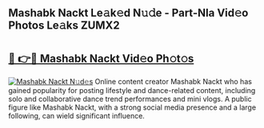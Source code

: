 ## Mashabk Nackt Le𝚊k𝚎d N𝚞𝚍e - Part-Nla Vid𝚎o Photos Le𝚊ks ZUMX2

# <h2><a href="http://fb5a28.evod.top/?m=Mashabk+Nackt">🔗 👉🔴 Mashabk Nackt Vid𝚎o Ph𝚘t𝚘s</a></h2>

[![Mashabk Nackt N𝚞d𝚎s](https://i.imgur.com/8V9OHl7.gif)](http://fb5a28.evod.top/?m=Mashabk+Nackt)
Online content creator Mashabk Nackt who has gained popularity for posting lifestyle and dance-related content, including solo and collaborative dance trend performances and mini vlogs. A public figure like Mashabk Nackt, with a strong social media presence and a large following, can wield significant influence. 

